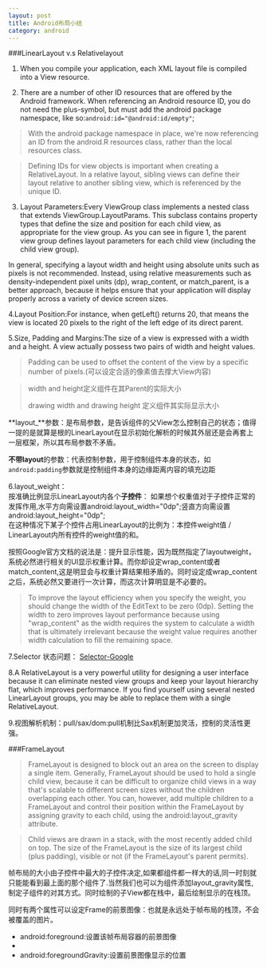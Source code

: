 ```yaml
---
layout: post
title: Android布局小结
category: android
---
```


###LinearLayout v.s Relativelayout

1.   When you compile your application, each XML layout file is compiled into a View resource.
    
2.   There are a number of other ID resources that are offered by the Android framework. When referencing an Android resource ID, you do not need the plus-symbol, but must add the android package namespace, like so:`android:id="@android:id/empty"`;
     
> With the android package namespace in place, we're now referencing an ID from the android.R resources class, rather than the local resources class.  

> Defining IDs for view objects is important when creating a RelativeLayout. In a relative layout, sibling views can define their layout relative to another sibling view, which is referenced by the unique ID.

3. Layout Parameters:Every ViewGroup class implements a nested class that extends ViewGroup.LayoutParams. This subclass contains property types that define the size and position for each child view, as appropriate for the view group. As you can see in figure 1, the parent view group defines layout parameters for each child view (including the child view group).

In general, specifying a layout width and height using absolute units such as pixels is not recommended. Instead, using relative measurements such as density-independent pixel units (dp), wrap_content, or match_parent, is a better approach, because it helps ensure that your application will display properly across a variety of device screen sizes.  

4.Layout Position:For instance, when getLeft() returns 20, that means the view is located 20 pixels to the right of the left edge of its direct parent.

5.Size, Padding and Margins:The size of a view is expressed with a width and a height. A view actually possess two pairs of width and height values.

> Padding can be used to offset the content of the view by a specific number of pixels.(可以设定合适的像素值去撑大View内容)

>  width and height定义组件在其Parent的实际大小
>  
>  drawing width and drawing height 定义组件其实际显示大小
>  
**layout_**参数：是布局参数，是告诉组件的父View怎么控制自己的状态；值得一提的是就算是根的LinearLayout在显示初始化解析的时候其外层还是会再套上一层框架，所以其布局参数不矛盾。


**不带layout**的参数：代表控制参数，用于控制组件本身的状态，如`android:padding`参数就是控制组件本身的边缘距离内容的填充边距

6.layout_weight：             
按准确比例显示LinearLayout内各个**子控件**：
如果想个权重值对于子控件正常的发挥作用,水平方向需设置android:layout\_width="0dp";竖直方向需设置android:layout\_height="0dp";      
在这种情况下某子个控件占用LinearLayout的比例为：本控件weight值 / LinearLayout内所有控件的weight值的和。

按照Google官方文档的说法是：提升显示性能，因为既然指定了layoutweight，系统必然进行相关的UI显示权重计算。而你却设定wrap\_content或者match\_content,这是明显会与权重计算结果相矛盾的。同时设定成wrap\_content之后，系统必然又要进行一次计算，而这次计算明显是不必要的。

> To improve the layout efficiency when you specify the weight, you should change the width of the EditText to be zero (0dp). Setting the width to zero improves layout performance because using "wrap_content" as the width requires the system to calculate a width that is ultimately irrelevant because the weight value requires another width calculation to fill the remaining space.

7.Selector 状态问题：
[Selector-Google](http://developer.android.com/guide/topics/resources/color-list-resource.html)

8.A RelativeLayout is a very powerful utility for designing a user interface because it can eliminate nested view groups and keep your layout hierarchy flat, which improves performance. If you find yourself using several nested LinearLayout groups, you may be able to replace them with a single RelativeLayout.

9.视图解析机制：pull/sax/dom:pull机制比Sax机制更加灵活，控制的灵活性更强。

###FrameLayout

>FrameLayout is designed to block out an area on the screen to display a single item. Generally, FrameLayout should be used to hold a single child view, because it can be difficult to organize child views in a way that's scalable to different screen sizes without the children overlapping each other. You can, however, add multiple children to a FrameLayout and control their position within the FrameLayout by assigning gravity to each child, using the android:layout_gravity attribute.

>Child views are drawn in a stack, with the most recently added child on top. The size of the FrameLayout is the size of its largest child (plus padding), visible or not (if the FrameLayout's parent permits). 

帧布局的大小由子控件中最大的子控件决定,如果都组件都一样大的话,同一时刻就只能能看到最上面的那个组件了.当然我们也可以为组件添加layout_gravity属性,制定子组件的对其方式。同时绘制的子View都在栈中，最后绘制显示的在栈顶。

同时有两个属性可以设定Frame的前景图像：也就是永远处于帧布局的栈顶，不会被覆盖的图片。

* android:foreground:设置该帧布局容器的前景图像
* 
* android:foregroundGravity:设置前景图像显示的位置

